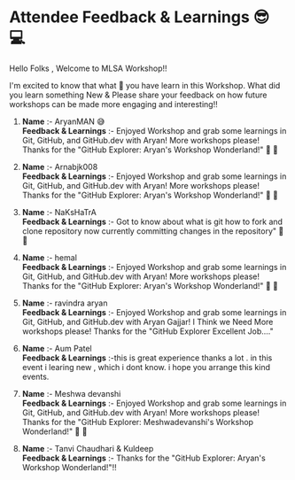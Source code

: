 # Attendee Feedback & Learnings  😎 💻

Hello Folks , Welcome to MLSA Workshop!!

I'm excited to know that what 🤔 you have learn in this Workshop. What did you learn something New &
 Please share your feedback on how future workshops can be made more engaging and interesting!!<br>

1. **Name** :- AryanMAN 😅 <br>
   **Feedback & Learnings** :- Enjoyed Workshop and grab some learnings in Git, GitHub, and GitHub.dev with Aryan! More workshops please! Thanks for the "GitHub Explorer: Aryan's Workshop Wonderland!" 🚀 🙌 

2. **Name** :- Arnabjk008 <br>
   **Feedback & Learnings** :- Enjoyed Workshop and grab some learnings in Git, GitHub, and GitHub.dev with Aryan! More workshops please! Thanks for the "GitHub Explorer: Aryan's Workshop Wonderland!" 🚀 🙌

3. **Name** :- NaKsHaTrA <br>
   **Feedback & Learnings** :- Got to know about what is git how to fork and clone repository now currently committing changes in the repository" 🚀 🙌

4. **Name** :- hemal   <br>
   **Feedback & Learnings** :- Enjoyed Workshop and grab some learnings in Git, GitHub, and GitHub.dev with Aryan! More workshops please! Thanks for the "GitHub Explorer: Aryan's Workshop Wonderland!" 🚀 🙌

5. **Name** :- ravindra aryan <br>
   **Feedback & Learnings** :- Enjoyed Workshop and grab some learnings in Git, GitHub, and GitHub.dev with Aryan  Gajjar! I Think we Need More workshops please! Thanks for the "GitHub Explorer Excellent Job...."   

6. **Name** :- Aum Patel  <br>
   **Feedback & Learnings** :-this is great experience thanks a lot . in this event i learing new , which i dont know.  i hope you arrange this kind events.

7. **Name** :- Meshwa devanshi  <br>
   **Feedback & Learnings** :- Enjoyed Workshop and grab some learnings in Git, GitHub, and GitHub.dev with Aryan! More workshops please! Thanks for the "GitHub Explorer: Meshwadevanshi's Workshop Wonderland!" 🚀 🙌

8. **Name** :- Tanvi Chaudhari & Kuldeep <br>
   **Feedback & Learnings** :-  Thanks for the "GitHub Explorer: Aryan's Workshop Wonderland!"!!